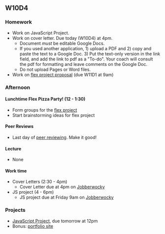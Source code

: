 ## W10D4
### Homework
* Work on JavaScript Project.
* Work on cover letter. Due today (W10D4) at 4pm.
  * Document *must* be editable Google Docs.
  * If you used another application, 1) upload a PDF and 2) copy and paste the text to a Google Doc. 3) Put the text-only version in the link field, and add the link to pdf as a "To-do". Your coach will consult the pdf for formatting and leave comments on the Google Doc.
  * Do not upload Pages or Word files.
* Work on [flex project proposal][flex-sample-proposal] (due W11D1 at 9am)

### Afternoon

#### Lunchtime Flex Pizza Party! (12 - 1:30)
* Form groups for the [flex project][flex-project]
* Start brainstorming ideas for flex project

#### Peer Reviews
* Last day of [peer reviewing][peer-review-instructions]. Make it good!

#### Lecture
* None

#### Work time
* Cover Letters (2:30 - 4pm)
  * Cover Letter due at 4pm on [Jobberwocky][Jobberwocky]
* JS project (4 - 6pm)
  * JS project due at Friday 9am on [Jobberwocky][Jobberwocky]

### Projects
* [JavaScript Project][js-project], due tomorrow at 12pm
* Bonus: [portfolio site][portfolio]

<!-- LINKS -->
<!-- Job Search Projects -->
[js-project]: ../projects/js-project/js-project.md
[flex-project]: ../projects/flex-project/flex-project.md
[flex-sample-proposal]: ../projects/flex-project/flex-sample-proposal.md
[cover-letter]: ../application-materials/cover-letter/cover-letter.md
[portfolio]: ../application-materials/portfolio/portfolio.md
[peer-review-instructions]: ../meta/app-academy/peer-reviews.md

<!-- Internal Resources -->
[Jobberwocky]: http://progress.appacademy.io/jobberwocky
